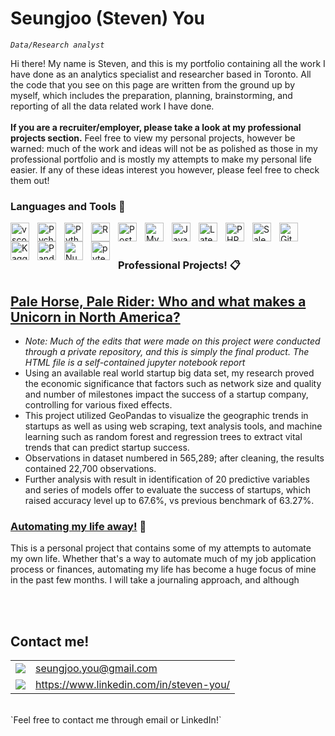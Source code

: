 # Seungjoo (Steven) You
*`Data/Research analyst`*

Hi there! My name is Steven, and this is my portfolio containing all the work I have done as an analytics specialist and researcher based in Toronto. All the code that you see on this page are written from the ground up by myself, which includes the preparation, planning, brainstorming, and reporting of all the data related work I have done. 
<br /><br />
**If you are a recruiter/employer, please take a look at my professional projects section.** Feel free to view my personal projects, however be warned: much of the work and ideas will not be as polished as those in my professional portfolio and is mostly my attempts to make my personal life easier. If any of these ideas interest you however, please feel free to check them out! 

### Languages and Tools 🧰
<img align="left" alt="vscode" width="30px" style="padding-right:10px;" src="https://cdn.jsdelivr.net/gh/devicons/devicon/icons/visualstudio/visualstudio-plain.svg" />
<img align="left" alt="Pycharm" width="30px" style="padding-right:10px;" src="https://cdn.jsdelivr.net/gh/devicons/devicon/icons/pycharm/pycharm-original.svg" />
<img align="left" alt="Python" width="30px" style="padding-right:10px;" src="https://cdn.jsdelivr.net/gh/devicons/devicon/icons/python/python-plain.svg" />
<img align="left" alt="R" width="30px" style="padding-right:10px;" src="https://cdn.jsdelivr.net/gh/devicons/devicon/icons/rstudio/rstudio-original.svg" />
<img align="left" alt="PostgreSQL" width="30px" style="padding-right:10px;" src="https://cdn.jsdelivr.net/gh/devicons/devicon/icons/postgresql/postgresql-original.svg" />
<img align="left" alt="MySQL" width="30px" style="padding-right:10px;" src="https://cdn.jsdelivr.net/gh/devicons/devicon/icons/mysql/mysql-original.svg" />
<img align="left" alt="JavaScript" width="30px" style="padding-right:10px;" src="https://cdn.jsdelivr.net/gh/devicons/devicon/icons/javascript/javascript-plain.svg" />
<img align="left" alt="Latex" width="30px" style="padding-right:10px;" src="https://cdn.jsdelivr.net/gh/devicons/devicon/icons/latex/latex-original.svg" />
<img align="left" alt="PHP" width="30px" style="padding-right:10px;" src="https://cdn.jsdelivr.net/gh/devicons/devicon/icons/php/php-original.svg" />
<img align="left" alt="Salesforce" width="30px" style="padding-right:10px;" src="https://cdn.jsdelivr.net/gh/devicons/devicon/icons/salesforce/salesforce-original.svg" />
<img align="left" alt="GitHub" width="30px" style="padding-right:10px;" src="https://cdn.jsdelivr.net/gh/devicons/devicon/icons/github/github-original.svg" />
<img align="left" alt="Kaggle" width="30px" style="padding-right:10px;" src="https://cdn.jsdelivr.net/gh/devicons/devicon/icons/kaggle/kaggle-original.svg" />
<img align="left" alt="Pandas" width="30px" style="padding-right:10px;" src="https://cdn.jsdelivr.net/gh/devicons/devicon/icons/pandas/pandas-original-wordmark.svg" />
<img align="left" alt="Numpy" width="30px" style="padding-right:10px;" src="https://cdn.jsdelivr.net/gh/devicons/devicon/icons/numpy/numpy-original-wordmark.svg" />
<img align="left" alt="pytest" width="30px" style="padding-right:10px;" src="https://cdn.jsdelivr.net/gh/devicons/devicon/icons/pytest/pytest-plain-wordmark.svg" />
<br />
<br />

### Professional Projects! :clipboard:
[Pale Horse, Pale Rider: Who and what makes a Unicorn in North America?](https://github.com/Seungjoo-Steven-YOU/Pale-Horse-Pale-Rider)
- 
- *Note: Much of the edits that were made on this project were conducted through a private repository, and this is simply the final product. The HTML file is a self-contained jupyter notebook report*
- Using an available real world startup big data set, my research proved the economic significance that factors such as network size and quality and number of milestones impact the success of a startup company, controlling for various fixed effects.
- This project utilized GeoPandas to visualize the geographic trends in startups as well as using web scraping, text analysis tools, and machine learning such as random forest and regression trees to extract vital trends that can predict startup success.
- Observations in dataset numbered in 565,289; after cleaning, the results contained 22,700 observations.
- Further analysis with result in identification of 20 predictive variables and series of models offer to evaluate the success of startups, which raised accuracy level up to 67.6%, vs previous benchmark of 63.27%.

### [Automating my life away!](https://github.com/Seungjoo-Steven-YOU/automate_away) :dart:
This is a personal project that contains some of my attempts to automate my own life. Whether that's a way to automate much of my job application process or finances, automating my life has become a huge focus of mine in the past few months. I will take a journaling approach, and although 



<br />
<br />

## Contact me!
|                                                                                                      |                                          |
| ---------------------------------------------------------------------------------------------------- | -------------------------------------------- |
|<img src="https://img.shields.io/badge/Gmail-D14836?style=for-the-badge&logo=gmail&logoColor=white" />| seungjoo.you@gmail.com                       |
|<img src="https://img.shields.io/badge/LinkedIn-0077B5?style=for-the-badge&logo=linkedin&logoColor=white" />| https://www.linkedin.com/in/steven-you/|


<br/>
`Feel free to contact me through email or LinkedIn!`
